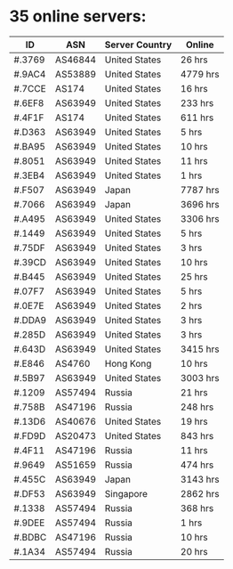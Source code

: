 # 35 online servers:

| ID | ASN | Server Country | Online |
| ------ | ------ | ------ | ------ |
| #.3769 | AS46844 | United States | 26 hrs |
| #.9AC4 | AS53889 | United States | 4779 hrs |
| #.7CCE | AS174 | United States | 16 hrs |
| #.6EF8 | AS63949 | United States | 233 hrs |
| #.4F1F | AS174 | United States | 611 hrs |
| #.D363 | AS63949 | United States | 5 hrs |
| #.BA95 | AS63949 | United States | 10 hrs |
| #.8051 | AS63949 | United States | 11 hrs |
| #.3EB4 | AS63949 | United States | 1 hrs |
| #.F507 | AS63949 | Japan | 7787 hrs |
| #.7066 | AS63949 | Japan | 3696 hrs |
| #.A495 | AS63949 | United States | 3306 hrs |
| #.1449 | AS63949 | United States | 5 hrs |
| #.75DF | AS63949 | United States | 3 hrs |
| #.39CD | AS63949 | United States | 10 hrs |
| #.B445 | AS63949 | United States | 25 hrs |
| #.07F7 | AS63949 | United States | 5 hrs |
| #.0E7E | AS63949 | United States | 2 hrs |
| #.DDA9 | AS63949 | United States | 3 hrs |
| #.285D | AS63949 | United States | 3 hrs |
| #.643D | AS63949 | United States | 3415 hrs |
| #.E846 | AS4760 | Hong Kong | 10 hrs |
| #.5B97 | AS63949 | United States | 3003 hrs |
| #.1209 | AS57494 | Russia | 21 hrs |
| #.758B | AS47196 | Russia | 248 hrs |
| #.13D6 | AS40676 | United States | 19 hrs |
| #.FD9D | AS20473 | United States | 843 hrs |
| #.4F11 | AS47196 | Russia | 11 hrs |
| #.9649 | AS51659 | Russia | 474 hrs |
| #.455C | AS63949 | Japan | 3143 hrs |
| #.DF53 | AS63949 | Singapore | 2862 hrs |
| #.1338 | AS57494 | Russia | 368 hrs |
| #.9DEE | AS57494 | Russia | 1 hrs |
| #.BDBC | AS47196 | Russia | 10 hrs |
| #.1A34 | AS57494 | Russia | 20 hrs |

